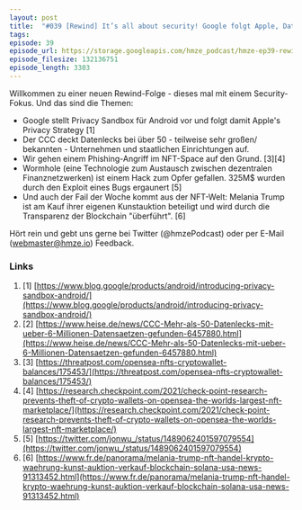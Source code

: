 ```yaml
---
layout: post
title:  "#039 [Rewind] It’s all about security! Google folgt Apple, Datenlecks durch CCC aufgedeckt & Wild-West in der Crypto/ NFT-Welt"
tags:
episode: 39
episode_url: https://storage.googleapis.com/hmze_podcast/hmze-ep39-rewind.mp3
episode_filesize: 132136751
episode_length: 3303
---
```


Willkommen zu einer neuen Rewind-Folge - dieses mal mit einem Security-Fokus. Und das sind die Themen:

* Google stellt Privacy Sandbox für Android vor und folgt damit Apple's Privacy Strategy [1]
* Der CCC deckt Datenlecks bei über 50 - teilweise sehr großen/ bekannten - Unternehmen und staatlichen Einrichtungen auf. 
* Wir gehen einem Phishing-Angriff im NFT-Space auf den Grund. [3][4]
* Wormhole (eine Technologie zum Austausch zwischen dezentralen Finanznetzwerken) ist einem Hack zum Opfer gefallen. 325M$ wurden durch den Exploit eines Bugs ergaunert [5]
* Und auch der Fail der Woche kommt aus der NFT-Welt: Melania Trump ist am Kauf ihrer eigenen Kunstauktion beteiligt und wird durch die Transparenz der Blockchain "überführt". [6]

Hört rein und gebt uns gerne bei Twitter (@hmzePodcast) oder per E-Mail (webmaster@hmze.io) Feedback.

### Links ###
1. [1] [https://www.blog.google/products/android/introducing-privacy-sandbox-android/](https://www.blog.google/products/android/introducing-privacy-sandbox-android/)
2. [2] [https://www.heise.de/news/CCC-Mehr-als-50-Datenlecks-mit-ueber-6-Millionen-Datensaetzen-gefunden-6457880.html](https://www.heise.de/news/CCC-Mehr-als-50-Datenlecks-mit-ueber-6-Millionen-Datensaetzen-gefunden-6457880.html)
3. [3] [https://threatpost.com/opensea-nfts-cryptowallet-balances/175453/](https://threatpost.com/opensea-nfts-cryptowallet-balances/175453/)
4. [4] [https://research.checkpoint.com/2021/check-point-research-prevents-theft-of-crypto-wallets-on-opensea-the-worlds-largest-nft-marketplace/](https://research.checkpoint.com/2021/check-point-research-prevents-theft-of-crypto-wallets-on-opensea-the-worlds-largest-nft-marketplace/)
5. [5] [https://twitter.com/jonwu_/status/1489062401597079554](https://twitter.com/jonwu_/status/1489062401597079554)
6. [6] [https://www.fr.de/panorama/melania-trump-nft-handel-krypto-waehrung-kunst-auktion-verkauf-blockchain-solana-usa-news-91313452.html](https://www.fr.de/panorama/melania-trump-nft-handel-krypto-waehrung-kunst-auktion-verkauf-blockchain-solana-usa-news-91313452.html)